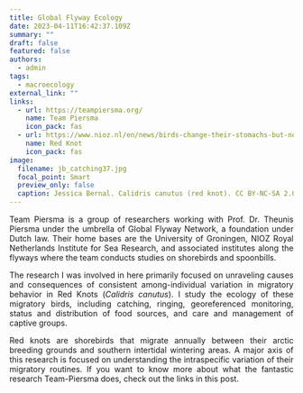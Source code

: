 ```yaml
---
title: Global Flyway Ecology
date: 2023-04-11T16:42:37.109Z
summary: ""
draft: false
featured: false
authors:
  - admin
tags:
  - macroecology
external_link: ""
links:
  - url: https://teampiersma.org/
    name: Team Piersma
    icon_pack: fas
  - url: https://www.nioz.nl/en/news/birds-change-their-stomachs-but-not-their-behavior-when-they-get-older
    name: Red Knot
    icon_pack: fas
image:
  filename: jb_catching37.jpg
  focal_point: Smart
  preview_only: false
  caption: Jessica Bernal. Calidris canutus (red knot). CC BY-NC-SA 2.0.
---
```

<div style="text-align: justify;">

Team Piersma is a group of researchers working with Prof. Dr. Theunis Piersma under the umbrella of Global Flyway Network, a foundation under Dutch law. Their home bases are the University of Groningen, NIOZ Royal Netherlands Institute for Sea Research, and associated institutes along the flyways where the team conducts studies on shorebirds and spoonbills.

The research I was involved in here primarily focused on unraveling causes and consequences of consistent among-individual variation in migratory behavior in Red Knots (*Calidris canutus*). I study the ecology of these migratory birds, including catching, ringing, georeferenced monitoring, status and distribution of food sources, and care and management of captive groups.

Red knots are shorebirds that migrate annually between their arctic breeding grounds and southern intertidal wintering areas. A major axis of this research is focused on understanding the intraspecific variation of their migratory routines. If you want to know more about what the fantastic research Team-Piersma does, check out the links in this post.
